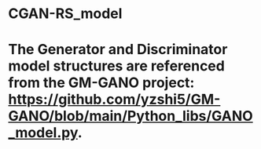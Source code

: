 # CGAN-RS_model
# The Generator and Discriminator model structures are referenced from the GM-GANO project: https://github.com/yzshi5/GM-GANO/blob/main/Python_libs/GANO_model.py.
